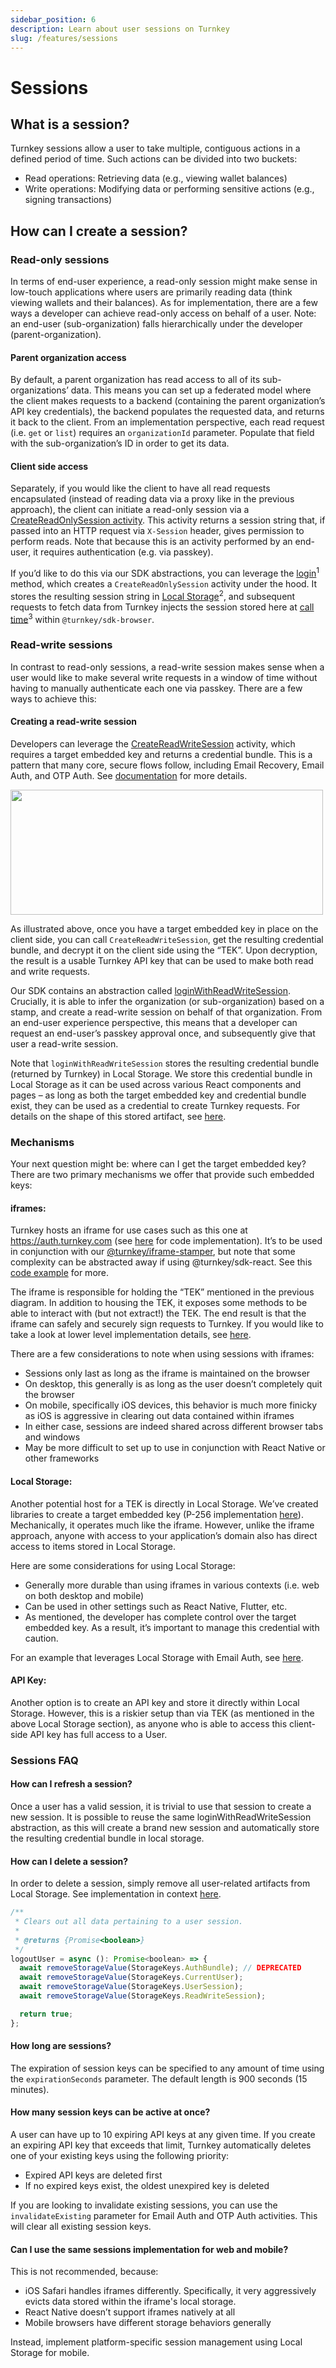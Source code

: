 ```yaml
---
sidebar_position: 6
description: Learn about user sessions on Turnkey
slug: /features/sessions
---
```


# Sessions

## What is a session?

Turnkey sessions allow a user to take multiple, contiguous actions in a defined period of time. Such actions can be divided into two buckets:

- Read operations: Retrieving data (e.g., viewing wallet balances)
- Write operations: Modifying data or performing sensitive actions (e.g., signing transactions)

## How can I create a session?

### Read-only sessions

In terms of end-user experience, a read-only session might make sense in low-touch applications where users are primarily reading data (think viewing wallets and their balances). As for implementation, there are a few ways a developer can achieve read-only access on behalf of a user. Note: an end-user (sub-organization) falls hierarchically under the developer (parent-organization).

#### Parent organization access

By default, a parent organization has read access to all of its sub-organizations’ data. This means you can set up a federated model where the client makes requests to a backend (containing the parent organization’s API key credentials), the backend populates the requested data, and returns it back to the client. From an implementation perspective, each read request (i.e. `get` or `list`) requires an `organizationId` parameter. Populate that field with the sub-organization’s ID in order to get its data.

#### Client side access

Separately, if you would like the client to have all read requests encapsulated (instead of reading data via a proxy like in the previous approach), the client can initiate a read-only session via a [CreateReadOnlySession activity](https://docs.turnkey.com/api#tag/Sessions/operation/CreateReadOnlySession). This activity returns a session string that, if passed into an HTTP request via `X-Session` header, gives permission to perform reads. Note that because this is an activity performed by an end-user, it requires authentication (e.g. via passkey).

If you’d like to do this via our SDK abstractions, you can leverage the [login](https://github.com/tkhq/sdk/blob/6b3ea14d1184c5394449ecaad2b0f445e373823f/packages/sdk-browser/src/sdk-client.ts#L231-L255)<sup>1</sup> method, which creates a `CreateReadOnlySession` activity under the hood. It stores the resulting session string in [Local Storage](https://github.com/tkhq/sdk/blob/6b3ea14d1184c5394449ecaad2b0f445e373823f/packages/sdk-browser/src/sdk-client.ts#L242-L252)<sup>2</sup>, and subsequent requests to fetch data from Turnkey injects the session stored here at [call time](https://github.com/tkhq/sdk/blob/6b3ea14d1184c5394449ecaad2b0f445e373823f/packages/sdk-browser/src/__generated__/sdk-client-base.ts#L45-L47)<sup>3</sup> within `@turnkey/sdk-browser`.

### Read-write sessions

In contrast to read-only sessions, a read-write session makes sense when a user would like to make several write requests in a window of time without having to manually authenticate each one via passkey. There are a few ways to achieve this:

#### Creating a read-write session

Developers can leverage the [CreateReadWriteSession](https://docs.turnkey.com/api#tag/Sessions/operation/CreateReadWriteSession) activity, which requires a target embedded key and returns a credential bundle. This is a pattern that many core, secure flows follow, including Email Recovery, Email Auth, and OTP Auth. See [documentation](https://docs.turnkey.com/features/email-auth#mechanism-and-cryptographic-details) for more details.

<p style={{textAlign: 'center'}}>
    <img src="/img/read_write_sessions.png" width="500" height="200"/>
</p>

As illustrated above, once you have a target embedded key in place on the client side, you can call `CreateReadWriteSession`, get the resulting credential bundle, and decrypt it on the client side using the “TEK”. Upon decryption, the result is a usable Turnkey API key that can be used to make both read and write requests.

Our SDK contains an abstraction called [loginWithReadWriteSession](https://github.com/tkhq/sdk/blob/6b3ea14d1184c5394449ecaad2b0f445e373823f/packages/sdk-browser/src/sdk-client.ts#L257-L284). Crucially, it is able to infer the organization (or sub-organization) based on a stamp, and create a read-write session on behalf of that organization. From an end-user experience perspective, this means that a developer can request an end-user’s passkey approval once, and subsequently give that user a read-write session.

Note that `loginWithReadWriteSession` stores the resulting credential bundle (returned by Turnkey) in Local Storage. We store this credential bundle in Local Storage as it can be used across various React components and pages – as long as both the target embedded key and credential bundle exist, they can be used as a credential to create Turnkey requests. For details on the shape of this stored artifact, see [here](https://github.com/tkhq/sdk/blob/9e9943387123d077fa3b7f38ef3be007291a2c8a/packages/sdk-browser/src/storage.ts#L64-L117).

### Mechanisms

Your next question might be: where can I get the target embedded key? There are two primary mechanisms we offer that provide such embedded keys:

#### iframes:

Turnkey hosts an iframe for use cases such as this one at https://auth.turnkey.com (see [here](https://github.com/tkhq/frames/tree/main/auth) for code implementation). It’s to be used in conjunction with our [@turnkey/iframe-stamper](https://docs.turnkey.com/sdks/advanced/iframe-stamper), but note that some complexity can be abstracted away if using @turnkey/sdk-react. See this [code example](https://docs.turnkey.com/embedded-wallets/code-examples/create-passkey-session) for more.

The iframe is responsible for holding the “TEK” mentioned in the previous diagram. In addition to housing the TEK, it exposes some methods to be able to interact with (but not extract!) the TEK. The end result is that the iframe can safely and securely sign requests to Turnkey. If you would like to take a look at lower level implementation details, see [here](https://github.com/tkhq/sdk/blob/main/packages/iframe-stamper/src/index.ts).

There are a few considerations to note when using sessions with iframes:
- Sessions only last as long as the iframe is maintained on the browser 
- On desktop, this generally is as long as the user doesn’t completely quit the browser 
- On mobile, specifically iOS devices, this behavior is much more finicky as iOS is aggressive in clearing out data contained within iframes
- In either case, sessions are indeed shared across different browser tabs and windows
- May be more difficult to set up to use in conjunction with React Native or other frameworks

#### Local Storage:
Another potential host for a TEK is directly in Local Storage. We’ve created libraries to create a target embedded key (P-256 implementation [here](https://github.com/tkhq/sdk/blob/6b3ea14d1184c5394449ecaad2b0f445e373823f/packages/crypto/src/crypto.ts#L268-L284)). Mechanically, it operates much like the iframe. However, unlike the iframe approach, anyone with access to your application’s domain also has direct access to items stored in Local Storage.

Here are some considerations for using Local Storage:
- Generally more durable than using iframes in various contexts (i.e. web on both desktop and mobile)
- Can be used in other settings such as React Native, Flutter, etc.
- As mentioned, the developer has complete control over the target embedded key. As a result, it’s important to manage this credential with caution.

For an example that leverages Local Storage with Email Auth, see [here](https://github.com/tkhq/sdk/tree/main/examples/email-auth-local-storage).

#### API Key:

Another option is to create an API key and store it directly within Local Storage. However, this is a riskier setup than via TEK (as mentioned in the above Local Storage section), as anyone who is able to access this client-side API key has full access to a User.

<!-- Optional: coverage of createPasskeySession -->

### Sessions FAQ

#### How can I refresh a session?

Once a user has a valid session, it is trivial to use that session to create a new session. It is possible to reuse the same loginWithReadWriteSession abstraction, as this will create a brand new session and automatically store the resulting credential bundle in local storage.

#### How can I delete a session?

In order to delete a session, simply remove all user-related artifacts from Local Storage. See implementation in context [here](https://github.com/tkhq/sdk/blob/9e9943387123d077fa3b7f38ef3be007291a2c8a/packages/sdk-browser/src/sdk-client.ts#L242-L255).

```javascript
/**
 * Clears out all data pertaining to a user session.
 *
 * @returns {Promise<boolean>}
 */
logoutUser = async (): Promise<boolean> => {
  await removeStorageValue(StorageKeys.AuthBundle); // DEPRECATED
  await removeStorageValue(StorageKeys.CurrentUser);
  await removeStorageValue(StorageKeys.UserSession);
  await removeStorageValue(StorageKeys.ReadWriteSession);

  return true;
};
```

#### How long are sessions? 

The expiration of session keys can be specified to any amount of time using the `expirationSeconds` parameter. The default length is 900 seconds (15 minutes). 

#### How many session keys can be active at once?

A user can have up to 10 expiring API keys at any given time. If you create an expiring API key that exceeds that limit, Turnkey automatically deletes one of your existing keys using the following priority: 
- Expired API keys are deleted first
- If no expired keys exist, the oldest unexpired key is deleted

If you are looking to invalidate existing sessions, you can use the `invalidateExisting` parameter for Email Auth and OTP Auth activities. This will clear all existing session keys.

#### Can I use the same sessions implementation for web and mobile?

This is not recommended, because: 
- iOS Safari handles iframes differently. Specifically, it very aggressively evicts data stored within the iframe's local storage.
- React Native doesn’t support iframes natively at all
- Mobile browsers have different storage behaviors generally

Instead, implement platform-specific session management using Local Storage for mobile. 
